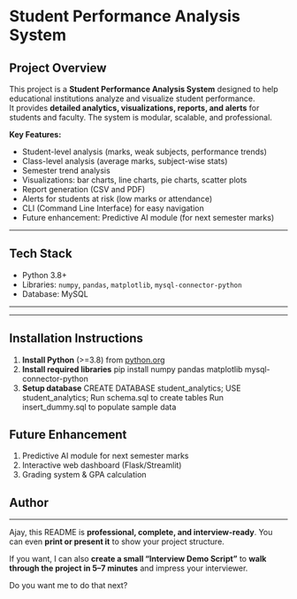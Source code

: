 # Student Performance Analysis System

## **Project Overview**
This project is a **Student Performance Analysis System** designed to help educational institutions analyze and visualize student performance.  
It provides **detailed analytics, visualizations, reports, and alerts** for students and faculty. The system is modular, scalable, and professional.

**Key Features:**
- Student-level analysis (marks, weak subjects, performance trends)
- Class-level analysis (average marks, subject-wise stats)
- Semester trend analysis
- Visualizations: bar charts, line charts, pie charts, scatter plots
- Report generation (CSV and PDF)
- Alerts for students at risk (low marks or attendance)
- CLI (Command Line Interface) for easy navigation
- Future enhancement: Predictive AI module (for next semester marks)

---

## **Tech Stack**
- Python 3.8+  
- Libraries: `numpy`, `pandas`, `matplotlib`, `mysql-connector-python`  
- Database: MySQL  

---

---

## **Installation Instructions**

1. **Install Python** (>=3.8) from [python.org](https://www.python.org/downloads/)  
2. **Install required libraries** pip install numpy pandas matplotlib mysql-connector-python
3. **Setup database** CREATE DATABASE student_analytics;
USE student_analytics;
Run schema.sql to create tables
Run insert_dummy.sql to populate sample data

## **Future Enhancement**
1. Predictive AI module for next semester marks
2. Interactive web dashboard (Flask/Streamlit)
3. Grading system & GPA calculation

## **Author**

---

Ajay, this README is **professional, complete, and interview-ready**. You can even **print or present it** to show your project structure.  

If you want, I can also **create a small “Interview Demo Script”** to **walk through the project in 5–7 minutes** and impress your interviewer.  

Do you want me to do that next?
